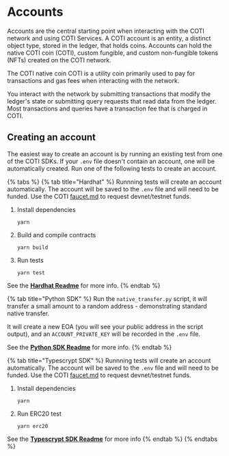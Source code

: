 # Accounts

Accounts are the central starting point when interacting with the COTI network and using COTI Services. A COTI account is an entity, a distinct object type, stored in the ledger, that holds coins. Accounts can hold the native COTI coin (COTI), custom fungible, and custom non-fungible tokens (NFTs) created on the COTI network.

The COTI native coin COTI is a utility coin primarily used to pay for transactions and gas fees when interacting with the network.&#x20;

You interact with the network by submitting transactions that modify the ledger's state or submitting query requests that read data from the ledger. Most transactions and queries have a transaction fee that is charged in COTI.

## Creating an account

The easiest way to create an account is by running an existing test from one of the COTI SDKs. If your `.env` file doesn't contain an account, one will be automatically created. Run one of the following tests to create an account.

{% tabs %}
{% tab title="Hardhat" %}
Runnning tests will create an account automatically. The account will be saved to the `.env` file and will need to be funded. Use the COTI [faucet.md](../../readme-1/faucet.md "mention") to request devnet/testnet funds.

1.  Install dependencies

    ```
    yarn
    ```
2.  Build and compile contracts

    ```
    yarn build
    ```
3.  Run tests

    ```
    yarn test
    ```

See the [**Hardhat Readme**](https://github.com/coti-io/confidentiality-contracts?tab=readme-ov-file#hardhat-confidential-contracts---usage) for more info.
{% endtab %}

{% tab title="Python SDK" %}
Run the `native_transfer.py` script, it will transfer a small amount to a random address - demonstrating standard native transfer.

It will create a new EOA (you will see your public address in the script output), and an `ACCOUNT_PRIVATE_KEY` will be recorded in the `.env` file.

See the [**Python SDK Readme**](https://github.com/coti-io/coti-sdk-python) for more info.
{% endtab %}

{% tab title="Typescrypt SDK" %}
Runnning tests will create an account automatically. The account will be saved to the `.env` file and will need to be funded. Use the COTI [faucet.md](../../readme-1/faucet.md "mention") to request devnet/testnet funds.

1.  Install dependencies

    ```
    yarn
    ```
2.  Run ERC20 test

    ```
    yarn erc20
    ```

See the [**Typescrypt SDK Readme**](https://github.com/coti-io/coti-sdk-typescript) for more info
{% endtab %}
{% endtabs %}

